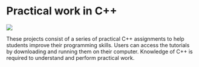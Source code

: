 # Practical work in C++
![](https://www.cours-exercices-pdf.com/images/language-C--exercices-pdf.jpg)

These projects consist of a series of practical C++ assignments to help students improve their programming skills. Users can access the tutorials by downloading and running them on their computer. Knowledge of C++ is required to understand and perform practical work.
